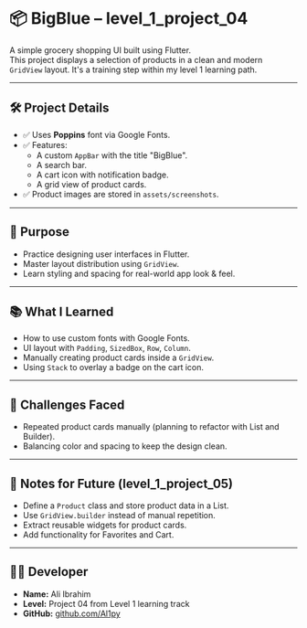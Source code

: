 # 📦 BigBlue – level_1_project_04

A simple grocery shopping UI built using Flutter.  
This project displays a selection of products in a clean and modern `GridView` layout. It's a training step within my level 1 learning path.

---

## 🛠️ Project Details

- ✅ Uses **Poppins** font via Google Fonts.
- ✅ Features:
  - A custom `AppBar` with the title "BigBlue".
  - A search bar.
  - A cart icon with notification badge.
  - A grid view of product cards.
- ✅ Product images are stored in `assets/screenshots`.

---

## 🎯 Purpose

- Practice designing user interfaces in Flutter.
- Master layout distribution using `GridView`.
- Learn styling and spacing for real-world app look & feel.

---

## 📚 What I Learned

- How to use custom fonts with Google Fonts.
- UI layout with `Padding`, `SizedBox`, `Row`, `Column`.
- Manually creating product cards inside a `GridView`.
- Using `Stack` to overlay a badge on the cart icon.

---

## 🧱 Challenges Faced

- Repeated product cards manually (planning to refactor with List and Builder).
- Balancing color and spacing to keep the design clean.

---

## 📌 Notes for Future (level_1_project_05)

- Define a `Product` class and store product data in a List.
- Use `GridView.builder` instead of manual repetition.
- Extract reusable widgets for product cards.
- Add functionality for Favorites and Cart.

---

## 👨‍💻 Developer

- **Name:** Ali Ibrahim  
- **Level:** Project 04 from Level 1 learning track  
- **GitHub:** [github.com/Al1py](https://github.com/Al1py)